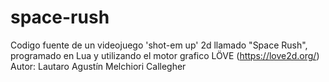 # space-rush
Codigo fuente de un videojuego 'shot-em up' 2d llamado "Space Rush", programado en Lua y utilizando el motor grafico LÖVE (https://love2d.org/)
Autor: Lautaro Agustín Melchiori Callegher

